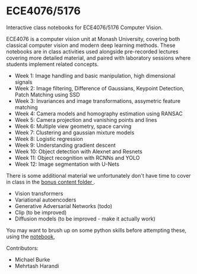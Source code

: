 # ECE4076/5176
Interactive class notebooks for ECE4076/5176 Computer Vision.

ECE4076 is a computer vision unit at Monash University, covering both classical computer vision and modern deep learning methods. These notebooks are in class activities used alongside pre-recorded lectures covering more detailed material, and paired with laboratory sessions where students implement related concepts.

- Week 1: Image handling and basic manipulation, high dimensional signals 
- Week 2: Image filtering, Difference of Gaussians, Keypoint Detection, Patch Matching using SSD
- Week 3: Invariances and image transformations, assymetric feature matching
- Week 4: Camera models and homography estimation using RANSAC
- Week 5: Camera projection and vanishing points and lines
- Week 6: Multiple view geometry, space carving 
- Week 7: Clustering and gaussian mixture models 
- Week 8: Logistic regression
- Week 9: Understanding gradient descent
- Week 10: Object detection with Alexnet and Resnets
- Week 11: Object recognition with RCNNs and YOLO
- Week 12: Image segmentation with U-Nets

There is some additional material we unfortunately don't have time to cover in class in the [bonus content folder ](/bonus_content).
* Vision transformers
* Variational autoencoders
* Generative Adversarial Networks (todo)
* Clip (to be improved)
* Diffusion models (to be improved - make it actually work)

You may want to brush up on some python skills before attempting these, using the [notebook](https://github.com/jhy9968/CV_python_intro_ws),


Contributors:

* Michael Burke
* Mehrtash Harandi

